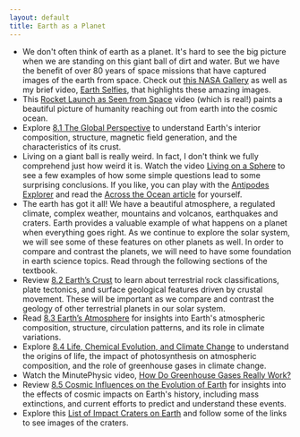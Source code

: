 ```yaml
---
layout: default
title: Earth as a Planet
---
```


- We don't often think of earth as a planet. It's hard to see the big picture when we are standing on this giant ball of dirt and water. But we have the benefit of over 80 years of space missions that have captured images of the earth from space. Check out [this NASA Gallery](https://explorer1.jpl.nasa.gov/galleries/earth-from-space/#gallery-11) as well as my brief video, [Earth Selfies](https://youtu.be/JG-FAN7_EDA), that highlights these amazing images.
- This [Rocket Launch as Seen from Space](https://youtu.be/B1R3dTdcpSU?si=B2pSf4KiCSXysIPh) video (which is real!) paints a beautiful picture of humanity reaching out from earth into the cosmic ocean. 
- Explore [8.1 The Global Perspective](https://openstax.org/books/astronomy-2e/pages/8-1-the-global-perspective) to understand Earth's interior composition, structure, magnetic field generation, and the characteristics of its crust.
- Living on a giant ball is really weird. In fact, I don't think we fully comprehend just how weird it is. Watch the video [Living on a Sphere](https://youtu.be/MZRzk-i1lc8) to see a few examples of how some simple questions lead to some surprising conclusions. If you like, you can play with the [Antipodes Explorer](https://storage.googleapis.com/avh-sims/astroUNL/classaction/animations/coordsmotion/antipodesexplorer.html) and read the [Across the Ocean article](https://metrocosm.com/whats-across-the-ocean/) for yourself.
- The earth has got it all! We have a beautiful atmosphere, a regulated climate, complex weather, mountains and volcanos, earthquakes and craters. Earth provides a valuable example of what happens on a planet when everything goes right. As we continue to explore the solar system, we will see some of these features on other planets as well. In order to compare and contrast the planets, we will need to have some foundation in earth science topics. Read through the following sections of the textbook. 
- Review [8.2 Earth’s Crust](https://openstax.org/books/astronomy-2e/pages/8-2-earths-crust) to learn about terrestrial rock classifications, plate tectonics, and surface geological features driven by crustal movement. These will be important as we compare and contrast the geology of other terrestrial planets in our solar system. 
- Read [8.3 Earth’s Atmosphere](https://openstax.org/books/astronomy-2e/pages/8-3-earths-atmosphere) for insights into Earth's atmospheric composition, structure, circulation patterns, and its role in climate variations.
- Explore [8.4 Life, Chemical Evolution, and Climate Change](https://openstax.org/books/astronomy-2e/pages/8-4-life-chemical-evolution-and-climate-change) to understand the origins of life, the impact of photosynthesis on atmospheric composition, and the role of greenhouse gases in climate change.
- Watch the MinutePhysic video, [How Do Greenhouse Gases Really Work?](https://youtu.be/sTvqIijqvTg?si=-JfvPa3tI1HYCpuR)
- Review [8.5 Cosmic Influences on the Evolution of Earth](https://openstax.org/books/astronomy-2e/pages/8-5-cosmic-influences-on-the-evolution-of-earth) for insights into the effects of cosmic impacts on Earth's history, including mass extinctions, and current efforts to predict and understand these events.
- Explore this [List of Impact Craters on Earth](https://en.wikipedia.org/wiki/List_of_impact_structures_on_Earth) and follow some of the links to see images of the craters.  
